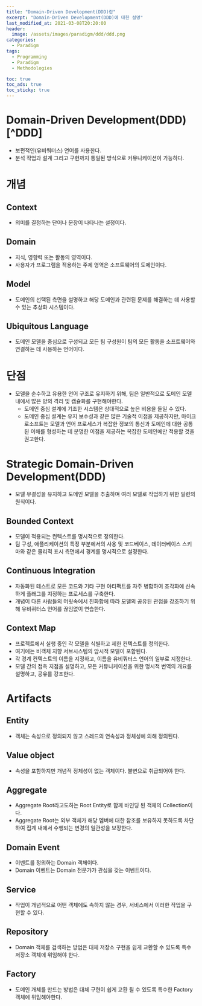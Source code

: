 ```yaml
---
title: "Domain-Driven Development(DDD)란"
excerpt: "Domain-Driven Development(DDD)에 대한 설명"
last_modified_at: 2021-03-08T20:20:00
header:
  image: /assets/images/paradigm/ddd/ddd.png
categories:
  - Paradigm
tags:
  - Programming
  - Paradigm
  - Methodologies

toc: true
toc_ads: true
toc_sticky: true
---
```

# Domain-Driven Development(DDD)[^DDD]
- 보편적인(유비쿼터스) 언어를 사용한다.
- 분석 작업과 설계 그리고 구현까지 통일된 방식으로 커뮤니케이션이 가능하다.

# 개념
## Context
- 의미를 결정하는 단어나 문장이 나타나는 설정이다.

## Domain
- 지식, 영향력 또는 활동의 영역이다.
- 사용자가 프로그램을 적용하는 주제 영역은 소프트웨어의 도메인이다.

## Model
- 도메인의 선택된 측면을 설명하고 해당 도메인과 관련된 문제를 해결하는 데 사용할 수 있는 추상화 시스템이다.

## Ubiquitous Language
- 도메인 모델을 중심으로 구성되고 모든 팀 구성원이 팀의 모든 활동을 소프트웨어와 연결하는 데 사용하는 언어이다.

# 단점
- 모델을 순수하고 유용한 언어 구조로 유지하기 위해, 팀은 일반적으로 도메인 모델 내에서 많은 양의 격리 및 캡슐화를 구현해야한다.
  * 도메인 중심 설계에 기초한 시스템은 상대적으로 높은 비용을 들일 수 있다.
  * 도메인 중심 설계는 유지 보수성과 같은 많은 기술적 이점을 제공하지만, 마이크로소프트는 모델과 언어 프로세스가 복잡한 정보의 통신과 도메인에 대한 공통된 이해를 형성하는 데 분명한 이점을 제공하는 복잡한 도메인에만 적용할 것을 권고한다.

# Strategic Domain-Driven Development(DDD)
- 모델 무결성을 유지하고 도메인 모델을 추출하며 여러 모델로 작업하기 위한 일련의 원칙이다.

## Bounded Context
- 모델이 적용되는 컨텍스트를 명시적으로 정의한다.
- 팀 구성, 애플리케이션의 특정 부분에서의 사용 및 코드베이스, 데이터베이스 스키마와 같은 물리적 표시 측면에서 경계를 명시적으로 설정한다.

## Continuous Integration
- 자동화된 테스트로 모든 코드와 기타 구현 아티팩트를 자주 병합하여 조각화에 신속하게 플래그를 지정하는 프로세스를 구축한다.
- 개념이 다른 사람들의 머릿속에서 진화함에 따라 모델의 공유된 관점을 강조하기 위해 유비쿼터스 언어를 끊임없이 연습한다.

## Context Map
- 프로젝트에서 실행 중인 각 모델을 식별하고 제한 컨텍스트를 정의한다.
- 여기에는 비객체 지향 서브시스템의 암시적 모델이 포함된다.
- 각 경계 컨텍스트의 이름을 지정하고, 이름을 유비쿼터스 언어의 일부로 지정한다.
- 모델 간의 접촉 지점을 설명하고, 모든 커뮤니케이션을 위한 명시적 번역의 개요를 설명하고, 공유를 강조한다.

# Artifacts
## Entity
- 객체는 속성으로 정의되지 않고 스레드의 연속성과 정체성에 의해 정의된다.

## Value object
- 속성을 포함하지만 개념적 정체성이 없는 객체이다. 불변으로 취급되어야 한다.

## Aggregate
- Aggregate Root라고도하는 Root Entity로 함께 바인딩 된 객체의 Collection이다.
- Aggregate Root는 외부 객체가 해당 멤버에 대한 참조를 보유하지 못하도록 차단하여 집계 내에서 수행되는 변경의 일관성을 보장한다.

## Domain Event
- 이벤트를 정의하는 Domain 객체이다.
- Domain 이벤트는 Domain 전문가가 관심을 갖는 이벤트이다.

## Service
- 작업이 개념적으로 어떤 객체에도 속하지 않는 경우, 서비스에서 이러한 작업을 구현할 수 있다.

## Repository
- Domain 객체를 검색하는 방법은 대체 저장소 구현을 쉽게 교환할 수 있도록 특수 저장소 객체에 위임해야 한다.

## Factory
- 도메인 개체를 만드는 방법은 대체 구현이 쉽게 교환 될 수 있도록 특수한 Factory 객체에 위임해야한다.